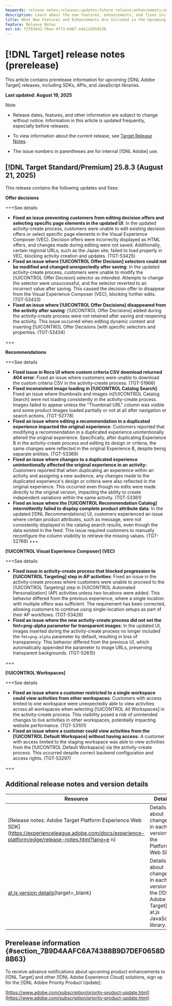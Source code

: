 ```yaml
---
keywords: release notes;releases;updates;future release;enhancements;new features;fixes;updates;prerelease;early access
description: Learn about the new features, enhancements, and fixes included in the upcoming release of [!DNL Target], including SDKs, APIs, and JavaScript libraries.
title: What New Features and Enhancements Are Included in the Upcoming [!DNL Target] Release?
feature: Release Notes
exl-id: f2783042-f6ee-4f73-b487-ede11d55d530
---
```

# [!DNL Target] release notes (prerelease)

This article contains prerelease information for upcoming [!DNL Adobe Target] releases, including SDKs, APIs, and JavaScript libraries.

**Last updated: August 19, 2025**

>[!NOTE]
>
>* Release dates, features, and other information are subject to change without notice. Information in this article is updated frequently, especially before releases.
>
>* To view information about the current release, see [Target Release Notes](release-notes.md). 
>
>* The issue numbers in parentheses are for internal [!DNL Adobe] use.

## [!DNL Target Standard/Premium] 25.8.3 (August 21, 2025)

This release contains the following updates and fixes:

**Offer decisions**

+++See details
* **Fixed an issue preventing customers from editing decision offers and selecting specific page elements in the updated UI**: In the updated activity-create process, customers were unable to edit existing decision offers or select specific page elements in the Visual Experience Composer (VEC). Decision offers were incorrectly displayed as HTML offers, and changes made during editing were not saved. Additionally, certain regional URLs, such as the Japan site, failed to load properly in VEC, blocking activity creation and updates. (TGT-53425)
* **Fixed an issue where [!UICONTROL Offer Decision] selectors could not be modified and changed unexpectedly after saving**: In the updated activity-create process, customers were unable to modify the [!UICONTROL Offer Decision] selector as intended. Attempts to change the selector were unsuccessful, and the selector reverted to an incorrect value after saving. This caused the decision offer to disappear from the Visual Experience Composer (VEC), blocking further edits. (TGT-53433)
* **Fixed an issue where [!UICONTROL Offer Decisions] disappeared from the activity after saving**: [!UICONTROL Offer Decisions] added during the activity-create process were not retained after saving and reopening the activity. This issue occurred when editing dynamic content and inserting [!UICONTROL Offer Decisions ]with specific selectors and properties. (TGT-53434)

+++

**Recommendations**

+++See details
* **Fixed issue in Recs UI where custom criteria CSV download returned 404 error**: Fixed an issue where customers were unable to download the custom criteria CSV in the activity-create process. (TGT-51966)
* **Fixed inconsistent image loading in [!UICONTROL Catalog Search]**: Fixed an issue where thumbnails and images in[!UICONTROL  Catalog Search] were not loading consistently in the activity-create process. Images failed to appear unless the "Thumbnail URL" column was visible and some product images loaded partially or not at all after navigation or search actions. (TGT-52778)
* **Fixed an issue where editing a recommendation in a duplicated experience impacted the original experience**: Customers reported that modifying a recommendation in a duplicated experience unintentionally altered the original experience. Specifically, after duplicating Experience B in the activity-create process and editing its design or criteria, the same changes were reflected in the original Experience B, despite being separate entities. (TGT-53369)
* **Fixed an issue where changes to a duplicated experience unintentionally affected the original experience in an activity:** Customers reported that when duplicating an experience within an activity and assigning a new audience, any changes made to the duplicated experience's design or criteria were also reflected in the original experience. This occurred even though no edits were made directly to the original version, impacting the ability to create independent variations within the same activity. (TGT-53361)
* **Fixed an issue where the [!UICONTROL Recommendation Catalog] intermittently failed to display complete product attribute data**: In the updated [!DNL Recommendations] UI, customers experienced an issue where certain product attributes, such as message, were not consistently displayed in the catalog search results, even though the data existed in the feed. This issue required customers to manually reconfigure the column visibility to retrieve the missing values. (TGT-52769)
+++

**[!UICONTROL Visual Experience Composer] (VEC)**

+++See details
* **Fixed issue in activity-create process that blocked progression to [!UICONTROL Targeting] step in AP activities**: Fixed an issue in the activity-create process where customers were unable to proceed to the [!UICONTROL Targeting] step in [!UICONTROL Automated Personalization] (AP) activities unless two locations were added. This behavior differed from the previous experience, where a single location with multiple offers was sufficient. The requirement has been corrected, allowing customers to continue using single-location setups as part of their AP workflows. (TGT-53426)
* **Fixed an issue where the new activity-create process did not set the fmt=png-alpha parameter for transparent images**: In the updated UI, images inserted during the activity-create process no longer included the `fmt=png-alpha` parameter by default, resulting in loss of transparency. This behavior differed from the previous UI, which automatically appended the parameter to image URLs, preserving transparent backgrounds. (TGT-52615)

+++

**[!UICONTROL Workspaces]**

+++See details
* **Fixed an issue where a customer restricted to a single workspace could view activities from other workspaces**: Customers with access limited to one workspace were unexpectedly able to view activities across all workspaces when selecting [!UICONTROL All Workspaces] in the activity-create process. This visibility posed a risk of unintended changes to live activities in other workspaces, potentially impacting website performance. (TGT-53101)
* **Fixed an issue where a customer could view activities from the [!UICONTROL Default Workspace] without having access:** A customer with access limited to the staging workspace was able to view activities from the [!UICONTROL Default Workspace] via the activity-create process. This occurred despite correct backend configuration and access rights. (TGT-53297)

+++

## Additional release notes and version details

|Resource|Details|
|--- |--- |
|[Release notes: Adobe Target Platform Experience Web SDK](https://experienceleague.adobe.com/docs/experience-platform/edge/release-notes.html?lang=e n)|Details about changes in each version of the Platform Web SDK.|
|[at.js version details](https://experienceleague.adobe.com/docs/target-dev/developer/client-side/at-js-implementation/target-atjs-versions.html){target=_blank}|Details about changes in each version of the [!DNL Adobe Target] at.js JavaScript library.|

## Prerelease information {#section_7B9D4AAFC6A74388B9D7DEF0658D8B63} 

To receive advance notifications about upcoming product enhancements to [!DNL Target] and other [!DNL Adobe Experience Cloud] solutions, sign up for the [!DNL Adobe Priority Product Update]:

[https://www.adobe.com/subscription/priority-product-update.html](https://www.adobe.com/subscription/priority-product-update.html)
